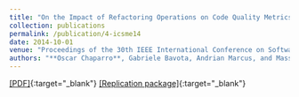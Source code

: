 ```yaml
---
title: "On the Impact of Refactoring Operations on Code Quality Metrics"
collection: publications
permalink: /publication/4-icsme14
date: 2014-10-01
venue: "Proceedings of the 30th IEEE International Conference on Software Maintenance and Evolution (ICSME'14), pp. 456-460 - ERA track"
authors: "**Oscar Chaparro**, Gabriele Bavota, Andrian Marcus, and Massimiliano Di Penta"
---
```

[[PDF]](/files/4-icsme14.pdf){:target="_blank"} [[Replication package]](https://seers.utdallas.edu/projects/ripe/){:target="_blank"}